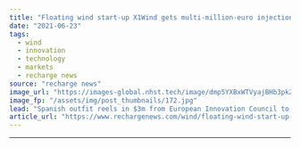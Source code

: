 ```yaml
---
title: "Floating wind start-up X1Wind gets multi-million-euro injection for 'commercial' scale-up"
date: "2021-06-23"
tags: 
  - wind
  - innovation
  - technology
  - markets
  - recharge news
source: "recharge news"
image_url: "https://images-global.nhst.tech/image/dmp5YXBxWTVyajBHb3pkZkF0UXhtd1Vja2FvQ1hTU3dlcVZadmlGSm9BMD0=/nhst/binary/24a2bf789cb0ef92e7e15f7db4f749ab"
image_fp: "/assets/img/post_thumbnails/172.jpg"
lead: "Spanish outfit reels in $3m from European Innovation Council to underpin next step in development of innovative concept, soon to start trials off Canary Islands"
article_url: "https://www.rechargenews.com/wind/floating-wind-start-up-x1wind-gets-multi-million-euro-injection-for-commercial-scale-up/2-1-1029432"
---
```


---
